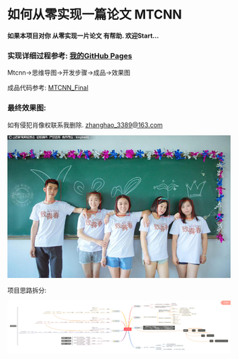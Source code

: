 # 如何从零实现一篇论文 MTCNN
**如果本项目对你 从零实现一片论文 有帮助. 欢迎Start...**

### 实现详细过程参考: [我的GitHub Pages](https://mrzhang3389.github.io/MTCNN/)

Mtcnn->思维导图->开发步骤->成品->效果图

成品代码参考: [MTCNN_Final](https://github.com/Mrzhang3389/MTCNN/tree/master/MtcnnFinal)  

### 最终效果图:

如有侵犯肖像权联系我删除.  zhanghao_3389@163.com

![example](./MtcnnFinal/效果图.jpg)

项目思路拆分:

![MTCNN](Mtcnn_Step/参考资料/MTCNN.png)

